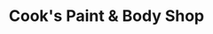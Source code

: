 ---
title: "Cook's Paint & Body Shop"
url: /pensacola/cooks-paint-und-body-shop/
shop: Autowerkstatt
---